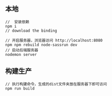 
    

## 本地 ##
    //  安装依赖
    npm i 
    // download the binding 
    
	// 开启服务器，浏览器访问 http://localhost:8080
	npm npm rebuild node-sassrun dev
	// 启动后端服务器
	nodemon server

## 构建生产 ##

	// 执行构建命令，生成的dist文件夹放在服务器下即可访问
	npm run build
